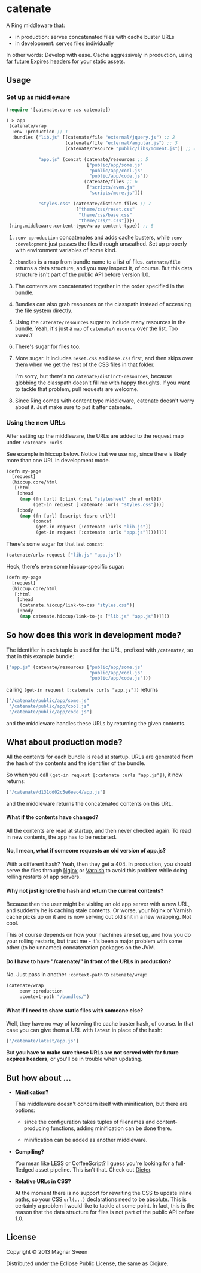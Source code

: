 # catenate

A Ring middleware that:

 - in production: serves concatenated files with cache buster URLs
 - in development: serves files individually

In other words: Develop with ease. Cache aggressively in production,
using
[far future Expires headers](http://developer.yahoo.com/performance/rules.html#expires)
for your static assets.

## Usage

### Set up as middleware

```cl
(require '[catenate.core :as catenate])

(-> app
 (catenate/wrap
  :env :production ;; 1
  :bundles {"lib.js" [(catenate/file "external/jquery.js") ;; 2
                      (catenate/file "external/angular.js") ;; 3
                      (catenate/resource "public/libs/moment.js")] ;; 4

            "app.js" (concat (catenate/resources ;; 5
                              ["public/app/some.js"
                               "public/app/cool.js"
                               "public/app/code.js"])
                             (catenate/files ;; 6
                              ["scripts/even.js"
                               "scripts/more.js"]))

            "styles.css" (catenate/distinct-files ;; 7
                          ["theme/css/reset.css"
                           "theme/css/base.css"
                           "theme/css/*.css"])})
 (ring.middleware.content-type/wrap-content-type)) ;; 8
```

1. `:env :production` concatenates and adds cache busters, while
   `:env :development` just passes the files through unscathed. Set up
   properly with environment variables of some kind.

2. `:bundles` is a map from bundle name to a list of files.
   `catenate/file` returns a data structure, and you may inspect it,
   of course. But this data structure isn't part of the public API
   before version 1.0.

3. The contents are concatenated together in the order specified in the
   bundle.

4. Bundles can also grab resources on the classpath instead of
   accessing the file system directly.

5. Using the `catenate/resources` sugar to include many resources in
   the bundle. Yeah, it's just a `map` of `catenate/resource` over the
   list. Too sweet?

6. There's sugar for files too.

7. More sugar. It includes `reset.css` and `base.css` first, and then
   skips over them when we get the rest of the CSS files in that
   folder.

   I'm sorry, but there's no `catenate/distinct-resources`, because
   globbing the classpath doesn't fill me with happy thoughts. If you
   want to tackle that problem, pull requests are welcome.

8. Since Ring comes with content type middleware, catenate doesn't
   worry about it. Just make sure to put it after catenate.

### Using the new URLs

After setting up the middleware, the URLs are added to the request map
under `:catenate :urls`.

See example in hiccup below. Notice that we use `map`, since there is
likely more than one URL in development mode.

```cl
(defn my-page
  [request]
  (hiccup.core/html
   [:html
    [:head
     (map (fn [url] [:link {:rel "stylesheet" :href url}])
          (get-in request [:catenate :urls "styles.css"]))]
    [:body
     (map (fn [url] [:script {:src url}])
          (concat
           (get-in request [:catenate :urls "lib.js"])
           (get-in request [:catenate :urls "app.js"])))]]))
```

There's some sugar for that last `concat`:

```cl
(catenate/urls request ["lib.js" "app.js"])
```

Heck, there's even some hiccup-specific sugar:

```cl
(defn my-page
  [request]
  (hiccup.core/html
   [:html
    [:head
     (catenate.hiccup/link-to-css "styles.css")]
    [:body
     (map catenate.hiccup/link-to-js ["lib.js" "app.js"])]]))
```

## So how does this work in development mode?

The identifier in each tuple is used for the URL, prefixed with
`/catenate/`, so that in this example bundle:

```cl
{"app.js" (catenate/resources ["public/app/some.js"
                               "public/app/cool.js"
                               "public/app/code.js"])}
```

calling `(get-in request [:catenate :urls "app.js"])` returns

```cl
["/catenate/public/app/some.js"
 "/catenate/public/app/cool.js"
 "/catenate/public/app/code.js"]
```

and the middleware handles these URLs by returning the given contents.

## What about production mode?

All the contents for each bundle is read at startup. URLs are
generated from the hash of the contents and the identifier of the
bundle.

So when you call `(get-in request [:catenate :urls "app.js"])`, it now
returns:

```cl
["/catenate/d131dd02c5e6eec4/app.js"]
```

and the middleware returns the concatenated contents on this URL.

#### What if the contents have changed?

All the contents are read at startup, and then never checked again. To
read in new contents, the app has to be restarted.

#### No, I mean, what if someone requests an old version of app.js?

With a different hash? Yeah, then they get a 404. In production, you
should serve the files through [Nginx](http://nginx.org/) or
[Varnish](https://www.varnish-cache.org/) to avoid this problem while
doing rolling restarts of app servers.

#### Why not just ignore the hash and return the current contents?

Because then the user might be visiting an old app server with a new
URL, and suddenly he is caching stale contents. Or worse, your Nginx
or Varnish cache picks up on it and is now serving out old shit in a
new wrapping. Not cool.

This of course depends on how your machines are set up, and how you do
your rolling restarts, but trust me - it's been a major problem with
some other (to be unnamed) concatenation packages on the JVM.

#### Do I have to have "/catenate/" in front of the URLs in production?

No. Just pass in another `:context-path` to `catenate/wrap`:

```cl
(catenate/wrap
     :env :production
     :context-path "/bundles/")
```

#### What if I need to share static files with someone else?

Well, they have no way of knowing the cache buster hash, of course. In
that case you can give them a URL with `latest` in place of the hash:

```cl
["/catenate/latest/app.js"]
```

But **you have to make sure these URLs are not served with far future
expires headers**, or you'll be in trouble when updating.

## But how about ...

 - **Minification?**

   This middleware doesn't concern itself with minification, but there
   are options:

   - since the configuration takes tuples of filenames and content-producing
   functions, adding minification can be done there.

   - minification can be added as another middleware.

 - **Compiling?**

   You mean like LESS or CoffeeScript? I guess you're looking for a
   full-fledged asset pipeline. This isn't that. Check out
   [Dieter](https://github.com/edgecase/dieter).

 - **Relative URLs in CSS?**

   At the moment there is no support for rewriting the CSS to update
   inline paths, so your CSS `url(...)` declarations need to be
   absolute. This is certainly a problem I would like to tackle at
   some point. In fact, this is the reason that the data structure for
   files is not part of the public API before 1.0.

## License

Copyright © 2013 Magnar Sveen

Distributed under the Eclipse Public License, the same as Clojure.
